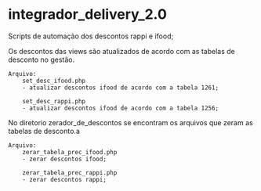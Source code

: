 # integrador_delivery_2.0

Scripts de automação dos descontos rappi e ifood;

Os descontos das views são atualizados de acordo com as tabelas de desconto no gestão.

    Arquivo: 
        set_desc_ifood.php
        - atualizar descontos ifood de acordo com a tabela 1261;

        set_desc_rappi.php
        - atualizar descontos ifood de acordo com a tabela 1256;


No diretorio zerador_de_descontos se encontram os arquivos que zeram as tabelas de desconto.a

    Arquivo: 
        zerar_tabela_prec_ifood.php
        - zerar descontos ifood;

        zerar_tabela_prec_rappi.php
        - zerar descontos rappi;